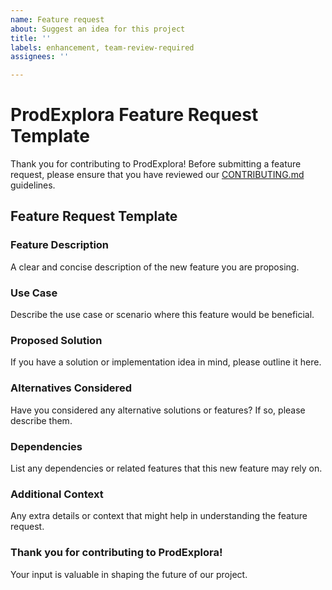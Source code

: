 ```yaml
---
name: Feature request
about: Suggest an idea for this project
title: ''
labels: enhancement, team-review-required
assignees: ''

---
```


# ProdExplora Feature Request Template

Thank you for contributing to ProdExplora! Before submitting a feature request, please ensure that you have reviewed our [CONTRIBUTING.md](../CONTRIBUTING.md) guidelines.

## Feature Request Template

### Feature Description
A clear and concise description of the new feature you are proposing.

### Use Case
Describe the use case or scenario where this feature would be beneficial.

### Proposed Solution
If you have a solution or implementation idea in mind, please outline it here.

### Alternatives Considered
Have you considered any alternative solutions or features? If so, please describe them.

### Dependencies
List any dependencies or related features that this new feature may rely on.

### Additional Context
Any extra details or context that might help in understanding the feature request.

### Thank you for contributing to ProdExplora!
Your input is valuable in shaping the future of our project.
